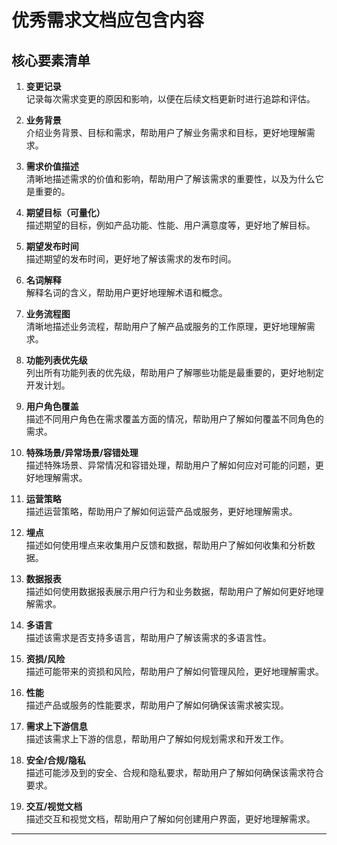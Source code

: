 # 优秀需求文档应包含内容

## 核心要素清单

1. ​**变更记录**​  
   记录每次需求变更的原因和影响，以便在后续文档更新时进行追踪和评估。

2. ​**业务背景**​  
   介绍业务背景、目标和需求，帮助用户了解业务需求和目标，更好地理解需求。

3. ​**需求价值描述**​  
   清晰地描述需求的价值和影响，帮助用户了解该需求的重要性，以及为什么它是重要的。

4. ​**期望目标（可量化）​**​  
   描述期望的目标，例如产品功能、性能、用户满意度等，更好地了解目标。

5. ​**期望发布时间**​  
   描述期望的发布时间，更好地了解该需求的发布时间。

6. ​**名词解释**​  
   解释名词的含义，帮助用户更好地理解术语和概念。

7. ​**业务流程图**​  
   清晰地描述业务流程，帮助用户了解产品或服务的工作原理，更好地理解需求。

8. ​**功能列表优先级**​  
   列出所有功能列表的优先级，帮助用户了解哪些功能是最重要的，更好地制定开发计划。

9. ​**用户角色覆盖**​  
   描述不同用户角色在需求覆盖方面的情况，帮助用户了解如何覆盖不同角色的需求。

10. ​**特殊场景/异常场景/容错处理**​  
    描述特殊场景、异常情况和容错处理，帮助用户了解如何应对可能的问题，更好地理解需求。

11. ​**运营策略**​  
    描述运营策略，帮助用户了解如何运营产品或服务，更好地理解需求。

12. ​**埋点**​  
    描述如何使用埋点来收集用户反馈和数据，帮助用户了解如何收集和分析数据。

13. ​**数据报表**​  
    描述如何使用数据报表展示用户行为和业务数据，帮助用户了解如何更好地理解需求。

14. ​**多语言**​  
    描述该需求是否支持多语言，帮助用户了解该需求的多语言性。

15. ​**资损/风险**​  
    描述可能带来的资损和风险，帮助用户了解如何管理风险，更好地理解需求。

16. ​**性能**​  
    描述产品或服务的性能要求，帮助用户了解如何确保该需求被实现。

17. ​**需求上下游信息**​  
    描述该需求上下游的信息，帮助用户了解如何规划需求和开发工作。

18. ​**安全/合规/隐私**​  
    描述可能涉及到的安全、合规和隐私要求，帮助用户了解如何确保该需求符合要求。

19. ​**交互/视觉文档**​  
    描述交互和视觉文档，帮助用户了解如何创建用户界面，更好地理解需求。

---
